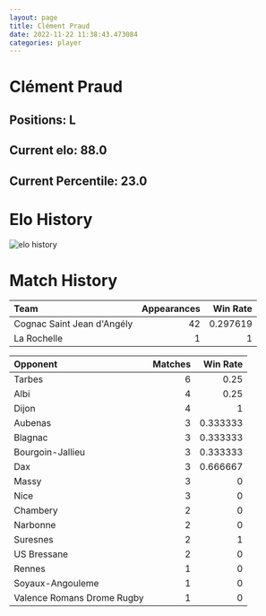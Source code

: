 ```yaml
---  
layout: page  
title: Clément Praud  
date: 2022-11-22 11:38:43.473084  
categories: player  
---
```

# Clément Praud

## Positions: L

## Current elo: 88.0

## Current Percentile: 23.0

# Elo History


![elo history](history_ClémentPraud.png)
# Match History


| Team                       |   Appearances |   Win Rate |
|:---------------------------|--------------:|-----------:|
| Cognac Saint Jean d'Angély |            42 |   0.297619 |
| La Rochelle                |             1 |   1        |

| Opponent                   |   Matches |   Win Rate |
|:---------------------------|----------:|-----------:|
| Tarbes                     |         6 |   0.25     |
| Albi                       |         4 |   0.25     |
| Dijon                      |         4 |   1        |
| Aubenas                    |         3 |   0.333333 |
| Blagnac                    |         3 |   0.333333 |
| Bourgoin-Jallieu           |         3 |   0.333333 |
| Dax                        |         3 |   0.666667 |
| Massy                      |         3 |   0        |
| Nice                       |         3 |   0        |
| Chambery                   |         2 |   0        |
| Narbonne                   |         2 |   0        |
| Suresnes                   |         2 |   1        |
| US Bressane                |         2 |   0        |
| Rennes                     |         1 |   0        |
| Soyaux-Angouleme           |         1 |   0        |
| Valence Romans Drome Rugby |         1 |   0        |
